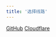 ```yaml
---
title: '选择线路'
---
```

[GitHub](https://bananayx.github.io/)
[Cloudflare](https://bananayx.pages.dev/)